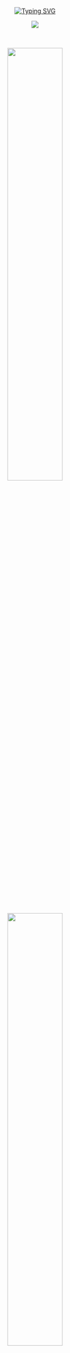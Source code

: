 <p align="center">
  <a href="https://git.io/typing-svg"><img src="https://readme-typing-svg.demolab.com?font=Ubuntu&size=25&pause=1000&color=FFFFFF&width=435&lines=Hey, Welcome+to+my+Git+!+✌️" alt="Typing SVG" /></a>
</p>

<p align="center">
  <img src="https://i.ibb.co/0QBDJxQ/katokato.jpg"  />
</p>

<br>

<p align="center">
  <a href="https://github.com/elxxena"><img width="50%" src="https://github-readme-stats.vercel.app/api?username=4ndrexyz&show_icons=true&theme=dark#gh-dark-mode-only"></a>
  <a href="https://github.com/elxxena"><img width="50%" src="http://github-readme-streak-stats.herokuapp.com/?user=4ndrexyz&theme=dark#gh-dark-mode-only&date_format=M%20j%5B%2C%20Y%5D&ring=ff3068&fire=ff3068&sideNums=ff3068"></a>
<p>

<br>

<p align="center">
  <a href="https://github.com/elxxena?tab=repositories&sort=stargazers">
    <img alt="total stars" title="Total stars on GitHub" src="https://custom-icon-badges.herokuapp.com/badge/dynamic/json?logo=star&host=formatted-dynamic-badges.herokuapp.com&formatter=metric&style=for-the-badge&color=55960c&labelColor=488207&label=stars&query=%24.stars&url=https%3A%2F%2Fapi.github-star-counter.workers.dev%2Fuser%2Felxxena"/></a>
  <a href="https://github.com/elxxena?tab=followers">
    <img alt="followers" title="Follow me on Github" src="https://custom-icon-badges.herokuapp.com/github/followers/4ndrexyz?color=236ad3&labelColor=1155ba&style=for-the-badge&logo=person-add&label=Follow&logoColor=white"/></a>
  <a href="https://github.com/elxxena">
  <a href="https://github.com/elxxwna?tab=repositories&sort=stargazers">
    <img alt="All Repositories" title="All Repositories" src="https://custom-icon-badges.herokuapp.com/badge/-All%20Repos-2962FF?style=for-the-badge&logoColor=white&logo=repo"/></a>
</p>

<br>

<p align="center">
  <img src="https://img.shields.io/badge/-HTML5-black?style=flat-square&logo=html5&logoColor=e34f26" />
  <img src="https://img.shields.io/badge/-CSS3-black?style=flat-square&logo=css3&logoColor=1572b6" />
  <img src="https://img.shields.io/badge/-JavaScript-black?style=flat-square&logo=javascript" />
  <img src="https://img.shields.io/badge/-Node.js-black?style=flat-square&logo=Node.js" />
  <img src="https://img.shields.io/badge/-Git-black?style=flat-square&logo=git" />
  <img src="https://img.shields.io/badge/-GitHub-black?style=flat-square&logo=github" /> <br>
  <img src="https://img.shields.io/badge/-Python-black?style=flat-square&logo=python" />
  <img src="https://img.shields.io/badge/-Windows-black?style=flat-square&logo=windows" />
  <img src="https://img.shields.io/badge/-VS_Code-black?style=flat-square&logo=visual-studio-code" />
  <img src="https://img.shields.io/badge/-SQLite3-black?style=flat-square&logo=sqlite" />
</p>
